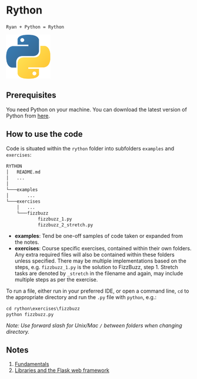 # Rython

`Ryan + Python = Rython`

<img src="img/logo.png" alt="Python" width="120"/>

## Prerequisites

You need Python on your machine. You can download the latest version of Python from [here](https://www.python.org/downloads/). 

## How to use the code

Code is situated within the `rython` folder into subfolders `examples` and `exercises`:

````
RYTHON
│   README.md
│   ...
│
└───examples
│       ...
└───exercises
    │   ...
    └───fizzbuzz
            fizzbuzz_1.py
            fizzbuzz_2_stretch.py
````

- **examples**: Tend be one-off samples of code taken or expanded from the notes.
- **exercises**: Course specific exercises, contained within their own folders. Any extra required files will also be contained within these folders unless specified. There may be multiple implementations based on the steps, e.g. `fizzbuzz_1.py` is the solution to FizzBuzz, step 1. Stretch tasks are denoted by `_stretch` in the filename and again, may include multiple steps as per the exercise.

To run a file, either run in your preferred IDE, or open a command line, `cd` to the appropriate directory and run the `.py` file with `python`, e.g.:

````
cd rython\exercises\fizzbuzz
python fizzbuzz.py
````

_Note: Use forward slash for Unix/Mac `/` between folders when changing directory._

## Notes

1. [Fundamentals](https://github.com/rysharprules/Rython/blob/master/01_fundamentals.md)
1. [Libraries and the Flask web framework](https://github.com/rysharprules/Rython/blob/master/02_libraries.md)